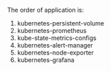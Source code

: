 The order of application is:  
1. kubernetes-persistent-volume  
2. kubernetes-prometheus  
3. kube-state-metrics-configs  
4. kubernetes-alert-manager  
5. kubernetes-node-exporter  
6. kubernetes-grafana  
